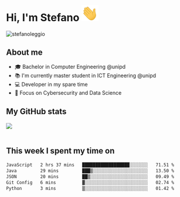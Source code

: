 # Hi, I'm Stefano <img src="https://raw.githubusercontent.com/stefanoleggio/stefanoleggio/main/images/wave.gif" width="45px">

<p align="left"> <img src="https://komarev.com/ghpvc/?username=stefanoleggio&label=Views&color=blue&style=plastic" alt="stefanoleggio" /></p>

## About me
- 🎓 Bachelor in Computer Engineering @unipd
- 📚 I'm currently master student in ICT Engineering @unipd
- 💻 Developer in my spare time
- 🎯 Focus on Cybersecurity and Data Science


## My GitHub stats

<a href="https://github.com/anuraghazra/github-readme-stats" >
  <img align="center" src="https://github-readme-stats.vercel.app/api/top-langs/?username=stefanoleggio&langs_count=10&hide=html,blade&layout=compact&count_private=true&theme=swift" />
</a>
</br>
</br>

## This week I spent my time on


<!--START_SECTION:waka-->
```text
JavaScript   2 hrs 37 mins   ██████████████████░░░░░░░   71.51 % 
Java         29 mins         ███▒░░░░░░░░░░░░░░░░░░░░░   13.50 % 
JSON         20 mins         ██▒░░░░░░░░░░░░░░░░░░░░░░   09.49 % 
Git Config   6 mins          ▓░░░░░░░░░░░░░░░░░░░░░░░░   02.74 % 
Python       3 mins          ▒░░░░░░░░░░░░░░░░░░░░░░░░   01.42 % 
```
<!--END_SECTION:waka-->

